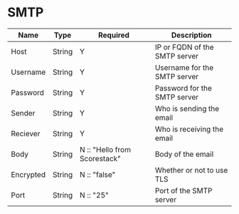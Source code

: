 SMTP
====

| Name      | Type   | Required                     | Description                   |
| --------- | ------ | ---------------------------- | ----------------------------- |
| Host      | String | Y                            | IP or FQDN of the SMTP server |
| Username  | String | Y                            | Username for the SMTP server  |
| Password  | String | Y                            | Password for the SMTP server  |
| Sender    | String | Y                            | Who is sending the email      |
| Reciever  | String | Y                            | Who is receiving the email    |
| Body      | String | N :: "Hello from Scorestack" | Body of the email             |
| Encrypted | String | N :: "false"                 | Whether or not to use TLS     |
| Port      | String | N :: "25"                    | Port of the SMTP server       |